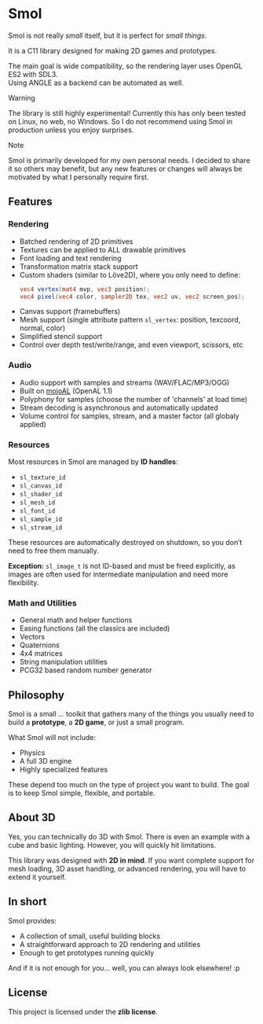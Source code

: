 # Smol

Smol is not really *small* itself, but it is perfect for *small things*.

It is a C11 library designed for making 2D games and prototypes.

The main goal is wide compatibility, so the rendering layer uses OpenGL ES2 with SDL3.  
Using ANGLE as a backend can be automated as well.  

> [!WARNING]
> The library is still highly experimental!
> Currently this has only been tested on Linux, no web, no Windows.
> So I do not recommend using Smol in production unless you enjoy surprises.

> [!NOTE]
> Smol is primarily developed for my own personal needs.
> I decided to share it so others may benefit, but any new features or changes will always be motivated by what I personally require first.

## Features

### Rendering

- Batched rendering of 2D primitives  
- Textures can be applied to ALL drawable primitives  
- Font loading and text rendering  
- Transformation matrix stack support  
- Custom shaders (similar to Löve2D), where you only need to define:
  ```glsl
  vec4 vertex(mat4 mvp, vec3 position);
  vec4 pixel(vec4 color, sampler2D tex, vec2 uv, vec2 screen_pos);
  ```
- Canvas support (framebuffers)
- Mesh support (single attribute pattern `sl_vertex`: position, texcoord, normal, color)
- Simplified stencil support
- Control over depth test/write/range, and even viewport, scissors, etc

### Audio

- Audio support with samples and streams (WAV/FLAC/MP3/OGG)
- Built on [mojoAL](https://github.com/icculus/mojoAL) (OpenAL 1.1)
- Polyphony for samples (choose the number of 'channels' at load time)
- Stream decoding is asynchronous and automatically updated
- Volume control for samples, stream, and a master factor (all globaly applied)

### Resources

Most resources in Smol are managed by **ID handles**:
  - `sl_texture_id`
  - `sl_canvas_id`
  - `sl_shader_id`
  - `sl_mesh_id`
  - `sl_font_id`
  - `sl_sample_id`
  - `sl_stream_id`

These resources are automatically destroyed on shutdown, so you don’t need to free them manually.

**Exception:** `sl_image_t` is not ID-based and must be freed explicitly, as images are often used for intermediate manipulation and need more flexibility.

### Math and Utilities

- General math and helper functions
- Easing functions (all the classics are included)
- Vectors
- Quaternions
- 4x4 matrices
- String manipulation utilities
- PCG32 based random number generator

## Philosophy

Smol is a small *...* toolkit that gathers many of the things you usually need to build a **prototype**, a **2D game**, or just a small program.

What Smol will not include:

- Physics
- A full 3D engine
- Highly specialized features

These depend too much on the type of project you want to build. The goal is to keep Smol simple, flexible, and portable.

## About 3D

Yes, you can technically do 3D with Smol.
There is even an example with a cube and basic lighting.
However, you will quickly hit limitations.

This library was designed with **2D in mind**.
If you want complete support for mesh loading, 3D asset handling, or advanced rendering, you will have to extend it yourself.

## In short

Smol provides:

* A collection of small, useful building blocks
* A straightforward approach to 2D rendering and utilities
* Enough to get prototypes running quickly

And if it is not enough for you... well, you can always look elsewhere! :p

## License

This project is licensed under the **zlib license**.
